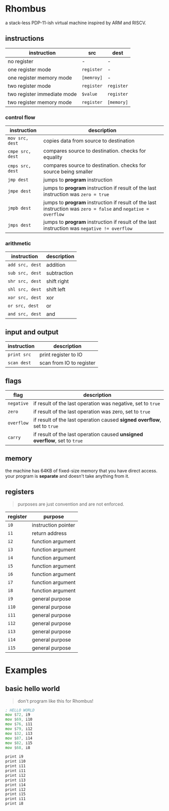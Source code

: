 # Rhombus
a stack-less PDP-11-ish virtual machine inspired by ARM and RISCV. 

## instructions
| instruction | src | dest |
| ----------- | -------------- | --------------- |
| no register | - | - |
| one register mode | `register` | - |
| one register memory mode | `[memroy]` | - |
| two register mode | `register` | `register` |
| two register immediate mode | `$value` | `register` |
| two register memory mode | `register` | `[memory]` |


### control flow
| instruction | description |
| ----------- | ----------- |
| `mov src, dest` | copies data from source to destination |
| `cmpe src, dest` | compares source to destination. checks for equality |
| `cmps src, dest` | compares source to destination. checks for source being smaller |
| `jmp dest` | jumps to **program** instruction |
| `jmpe dest` | jumps to **program** instruction if result of the last instruction was `zero = true` |
| `jmpb dest` | jumps to **program** instruction if result of the last instruction was `zero = false` and `negative = overflow` |
| `jmps dest` | jumps to **program** instruction if result of the last instruction was `negative != overflow` |

### arithmetic
| instruction | description |
| ----------- | ----------- |
| `add src, dest` | addition |
| `sub src, dest` | subtraction |
| `shr src, dest` | shift right |
| `shl src, dest` | shift left |
| `xor src, dest` | xor |
| `or src, dest` | or |
| `and src, dest` | and |

## input and output
| instruction | description |
| ----------- | ----------- |
| `print src` | print register to IO |
| `scan dest` | scan from IO to register |

## flags 

| flag | description |
| ---- | ----------- |
| `negative` | if result of the last operation was negative, set to `true` |
| `zero` | if result of the last operation was zero, set to `true` |
| `overflow` | if result of the last operation caused **signed overflow**, set to `true` |
| `carry` | if result of the last operation caused **unsigned overflow**, set to `true` |

## memory

the machine has 64KB of fixed-size memory that you have direct access. your program is **separate** and doesn't take anything from it.

## registers

> purposes are just convention and are not enforced.

| register | purpose |
| -------- | ------- |
| `i0` | instruction pointer |
| `i1` | return address |
| `i2` | function argument |
| `i3` | function argument |
| `i4` | function argument |
| `i5` | function argument |
| `i6` | function argument |
| `i7` | function argument |
| `i8` | function argument |
| `i9` | general purpose |
| `i10` | general purpose |
| `i11` | general purpose |
| `i12` | general purpose |
| `i13` | general purpose |
| `i14` | general purpose |
| `i15` | general purpose |

# Examples

## basic hello world

> don't program like this for Rhombus!

```asm
; HELLO WORLD
mov $72, i9
mov $69, i10
mov $76, i11
mov $79, i12
mov $32, i13
mov $87, i14
mov $82, i15
mov $68, i8

print i9
print i10
print i11
print i11
print i12
print i13
print i14
print i12
print i15
print i11
print i8
```
